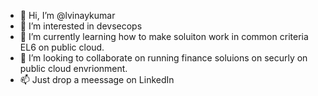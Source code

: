 - 👋 Hi, I’m @lvinaykumar
- 👀 I’m interested in devsecops
- 🌱 I’m currently learning how to make soluiton work in common criteria EL6 on public cloud.
- 💞️ I’m looking to collaborate on running finance soluions on securly on public cloud envrionment. 
- 📫 Just drop a meessage on LinkedIn

<!---
lvinaykumar/lvinaykumar is a ✨ special ✨ repository because its `README.md` (this file) appears on your GitHub profile.
You can click the Preview link to take a look at your changes.
--->
